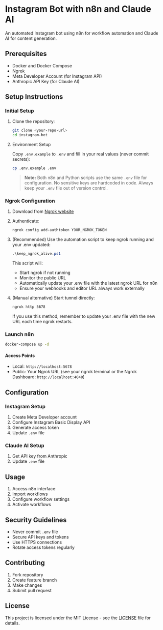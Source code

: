 # Instagram Bot with n8n and Claude AI

An automated Instagram bot using n8n for workflow automation and Claude AI for content generation.

## Prerequisites

- Docker and Docker Compose
- Ngrok
- Meta Developer Account (for Instagram API)
- Anthropic API Key (for Claude AI)

## Setup Instructions

### Initial Setup

1. Clone the repository:

   ```bash
   git clone <your-repo-url>
   cd instagram-bot
   ```

2. Environment Setup

   Copy `.env.example` to `.env` and fill in your real values (never commit secrets):

   ```bash
   cp .env.example .env
   ```

   > **Note:** Both n8n and Python scripts use the same `.env` file for configuration. No sensitive keys are hardcoded in code. Always keep your `.env` file out of version control.

### Ngrok Configuration

1. Download from [Ngrok website](https://ngrok.com/download)
2. Authenticate:

   ```bash
   ngrok config add-authtoken YOUR_NGROK_TOKEN
   ```

3. (Recommended) Use the automation script to keep ngrok running and your .env updated:

   ```powershell
   .\keep_ngrok_alive.ps1
   ```

   This script will:
   - Start ngrok if not running
   - Monitor the public URL
   - Automatically update your .env file with the latest ngrok URL for n8n
   - Ensure your webhooks and editor URL always work externally

4. (Manual alternative) Start tunnel directly:

   ```bash
   ngrok http 5678
   ```

   If you use this method, remember to update your .env file with the new URL each time ngrok restarts.

### Launch n8n

```bash
docker-compose up -d
```

#### Access Points

- Local: `http://localhost:5678`
- Public: Your Ngrok URL (see your ngrok terminal or the Ngrok Dashboard: `http://localhost:4040`)

## Configuration

### Instagram Setup

1. Create Meta Developer account
2. Configure Instagram Basic Display API
3. Generate access token
4. Update `.env` file

### Claude AI Setup

1. Get API key from Anthropic
2. Update `.env` file

## Usage

1. Access n8n interface
2. Import workflows
3. Configure workflow settings
4. Activate workflows

## Security Guidelines

- Never commit `.env` file
- Secure API keys and tokens
- Use HTTPS connections
- Rotate access tokens regularly

## Contributing

1. Fork repository
2. Create feature branch
3. Make changes
4. Submit pull request

## License

This project is licensed under the MIT License - see the [LICENSE](LICENSE) file for details.
